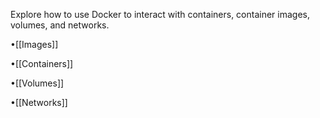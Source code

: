 Explore how to use Docker to interact with containers, container images, volumes, and networks.

•[[Images]]

•[[Containers]]

•[[Volumes]]

•[[Networks]]